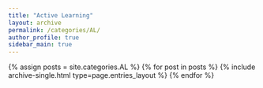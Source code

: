 ```yaml
---
title: "Active Learning"
layout: archive
permalink: /categories/AL/
author_profile: true
sidebar_main: true
---
```



{% assign posts = site.categories.AL %}
{% for post in posts %} {% include archive-single.html type=page.entries_layout %} {% endfor %}
